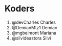 # Koders

1. @devCharles Charles
2. @DemianMtz1 Demian
3. @mgbelmont Mariana
4. @silvideastora Silvi

